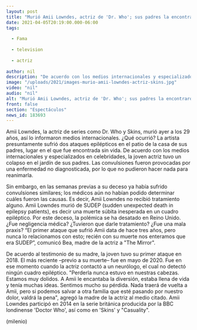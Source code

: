 ```yaml
---
layout: post
title: "Murió Amii Lowndes, actriz de 'Dr. Who'; sus padres la encontraron sin vida en el patio de su casa"
date: 2021-04-05T20:19:00.000-06:00
tags:
  
  - Fama
  
  - television
  
  - actriz
  
author: nil
description: "De acuerdo con los medios internacionales y especializados en celebridades, la joven actriz tuvo un colapso en el jardín de sus padres."
image: "/uploads/2021/images-murio-amii-lowndes-actriz-skins.jpg"
video: "nil"
audio: "nil"
alt: "Murió Amii Lowndes, actriz de 'Dr. Who'; sus padres la encontraron sin vida en el patio de su casa"
front: false
section: "Espectáculos"
news_id: 183693
---
```


Amii Lowndes, la actriz de series como Dr. Who y Skins, murió ayer a los 29 años, así lo informaron medios internacionales. ¿Qué ocurrió? La artista presuntamente sufrió dos ataques epilépticos en el patio de la casa de sus padres, lugar en el que fue encontrada sin vida. De acuerdo con los medios internacionales y especializados en celebridades, la joven actriz tuvo un colapso en el jardín de sus padres. Las convulsiones fueron provocadas por una enfermedad no diagnosticada, por lo que no pudieron hacer nada para reanimarla. 

Sin embargo, en las semanas previas a su deceso ya había sufrido convulsiones similares; los médicos aún no habían podido determinar cuáles fueron las causas. Es decir, Amii Lowndes no recibió tratamiento alguno. Amii Lowndes murió de SUDEP (sudden unexpected death in epilepsy patients), es decir una muerte súbita inesperada en un cuadro epiléptico. Por este deceso, la polémica se ha desatado en Reino Unido. ¿Fue negligencia médica? ¿Tuvieron que darle tratamiento? ¿Fue una mala praxis? “El primer ataque que sufrió Amii data de hace tres años, pero nunca lo relacionamos con esto; recién con su muerte nos enteramos que era SUDEP”, comunicó Bea, madre de la actriz a "The Mirror". 

De acuerdo al testimonio de su madre, la joven tuvo su primer ataque en 2018. El más reciente –previo a su muerte– fue en mayo de 2020. Fue en ese momento cuando la actriz contactó a un neurólogo, el cual no detectó ningún cuadro epiléptico. "Perderla nunca estuvo en nuestras cabezas. Estamos muy dolidos. A Amii le encantaba la diversión, estaba llena de vida y tenía muchas ideas. Sentimos mucho su pérdida. Nada traerá de vuelta a Amii, pero si podemos salvar a otra familia que esté pasando por nuestro dolor, valdrá la pena", agregó la madre de la actriz al medio citado. Amii Lowndes participó en 2014 en la serie británica producida por la BBC londinense 'Doctor Who', así como en 'Skins' y "Casuality". 

(milenio)